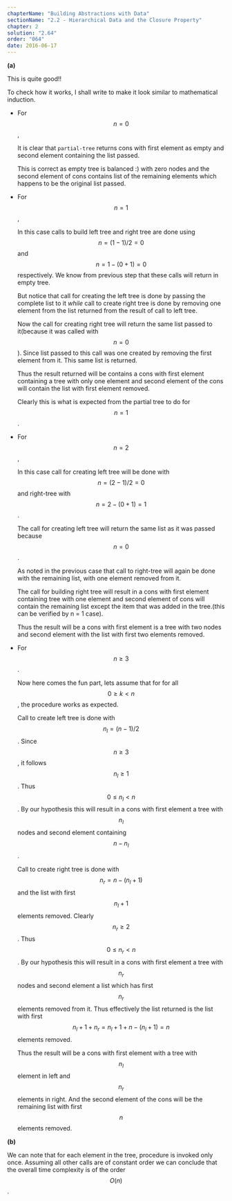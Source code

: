 ```yaml
---
chapterName: "Building Abstractions with Data"
sectionName: "2.2 - Hierarchical Data and the Closure Property"
chapter: 2
solution: "2.64"
order: "064"
date: 2016-06-17
---
```


**(a)**

This is quite good!!

To check how it works, I shall write to make it look similar to mathematical induction.

- For $$ n = 0 $$,
 
  It is clear that `partial-tree` returns cons with first element as empty and second element containing the list passed. 
   
  This is correct as empty tree is balanced :) with zero nodes and the second element of cons contains list of the remaining elements which happens to be the original
   list passed.
   
- For $$ n = 1 $$,
   
  In this case calls to build left tree and right tree are done using $$ n = (1 - 1)/2 = 0 $$ and $$ n = 1 - (0+1) = 0 $$ respectively. We know from previous step
  that these calls will return in empty tree. 
  
  But notice that call for creating the left tree is done by passing the complete list to it *while* call to create right tree is done by removing one element from 
  the list returned from the result of call to left tree.
  
  Now the call for creating right tree will return the same list passed to it(because it was called with  $$ n = 0  $$). Since list passed to this call was one created
   by removing the first element from it. This same list is returned.
   
  Thus the result returned will be contains a cons with first element containing a tree with only one element and second element of the cons will contain the list with
   first element removed.
   
  Clearly this is what is expected from the partial tree to do for $$ n = 1 $$.
   
- For $$ n = 2 $$,
   
  In this case call for creating left tree will be done with $$ n = (2-1)/2 = 0 $$ and right-tree with $$ n = 2 - (0+1) = 1 $$. 
     
  The call for creating left tree will return the same list as it was passed because $$ n = 0 $$.
  
  As noted in the previous case that call to right-tree will again be done with the remaining list, with one element removed from it.
     
  The call for building right tree will result in a cons with first element containing tree with one element and second element of cons will contain the 
  remaining list except the item that was added in the tree.(this can be verified by n = 1 case).
        
  Thus the result will be a cons with first element is a tree with two nodes and second element with the list with first two elements removed.
        
- For $$ n \ge 3 $$.

  Now here comes the fun part, lets assume that for for all $$  0 \ge k < n $$, the procedure works as expected.
   
  Call to create left tree is done with $$ n_l = (n-1)/2 $$. Since $$ n \ge 3 $$, it follows $$ n_l \ge 1 $$. Thus $$ 0 \le n_l < n $$. By our hypothesis this will
  result in a cons with first element a tree with $$ n_l $$ nodes and second element containing $$ n - n_l $$.
  
  Call to create right tree is done with $$ n_r = n - (n_l + 1) $$ and the list with first $$ n_l + 1 $$ elements removed. Clearly $$ n_r \ge 2 $$. Thus 
  $$ 0 \le n_r < n $$. By our hypothesis this will result in a cons with first element a tree with $$ n_r $$ nodes and second element a list which has first $$ n_r $$ elements
   removed from it. Thus effectively the list returned is the list with first $$ n_l + 1 +  n_r = n_l + 1 + n - (n_l + 1) = n $$ elements removed.
   
  Thus the result will be a cons with first element with a tree with $$ n_l $$ element in left and $$ n_r $$ elements in right.
   And the second element of the cons will be the remaining list with first $$ n $$ elements removed.
           
**(b)**

We can note that for each element in the tree, procedure is invoked only once. Assuming all other calls are of constant order we can conclude that the overall time 
complexity is of the order $$ O(n) $$.
